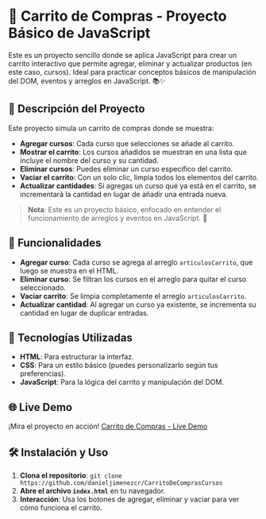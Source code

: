 # 🛒 Carrito de Compras - Proyecto Básico de JavaScript

Este es un proyecto sencillo donde se aplica JavaScript para crear un carrito interactivo que permite agregar, eliminar y actualizar productos (en este caso, cursos). Ideal para practicar conceptos básicos de manipulación del DOM, eventos y arreglos en JavaScript. 📚✨

## 📝 Descripción del Proyecto

Este proyecto simula un carrito de compras donde se muestra:

- **Agregar cursos**: Cada curso que selecciones se añade al carrito.
- **Mostrar el carrito**: Los cursos añadidos se muestran en una lista que incluye el nombre del curso y su cantidad.
- **Eliminar cursos**: Puedes eliminar un curso específico del carrito.
- **Vaciar el carrito**: Con un solo clic, limpia todos los elementos del carrito.
- **Actualizar cantidades**: Si agregas un curso que ya está en el carrito, se incrementará la cantidad en lugar de añadir una entrada nueva.

> **Nota**: Este es un proyecto básico, enfocado en entender el funcionamiento de arreglos y eventos en JavaScript. 🚀

## 🚀 Funcionalidades

- **Agregar curso**: Cada curso se agrega al arreglo `articulosCarrito`, que luego se muestra en el HTML.
- **Eliminar curso**: Se filtran los cursos en el arreglo para quitar el curso seleccionado.
- **Vaciar carrito**: Se limpia completamente el arreglo `articulosCarrito`.
- **Actualizar cantidad**: Al agregar un curso ya existente, se incrementa su cantidad en lugar de duplicar entradas.

## 🧰 Tecnologías Utilizadas

- **HTML**: Para estructurar la interfaz.
- **CSS**: Para un estilo básico (puedes personalizarlo según tus preferencias).
- **JavaScript**: Para la lógica del carrito y manipulación del DOM.

## 🌐 Live Demo

¡Mira el proyecto en acción! [Carrito de Compras - Live Demo](https://danieljimenezcr.github.io/CarritoDeComprasCursos/)


## 🛠 Instalación y Uso

1. **Clona el repositorio**: `git clone https://github.com/danieljimenezcr/CarritoDeComprasCursos`
2. **Abre el archivo `index.html`** en tu navegador.
3. **Interacción**: Usa los botones de agregar, eliminar y vaciar para ver cómo funciona el carrito.



